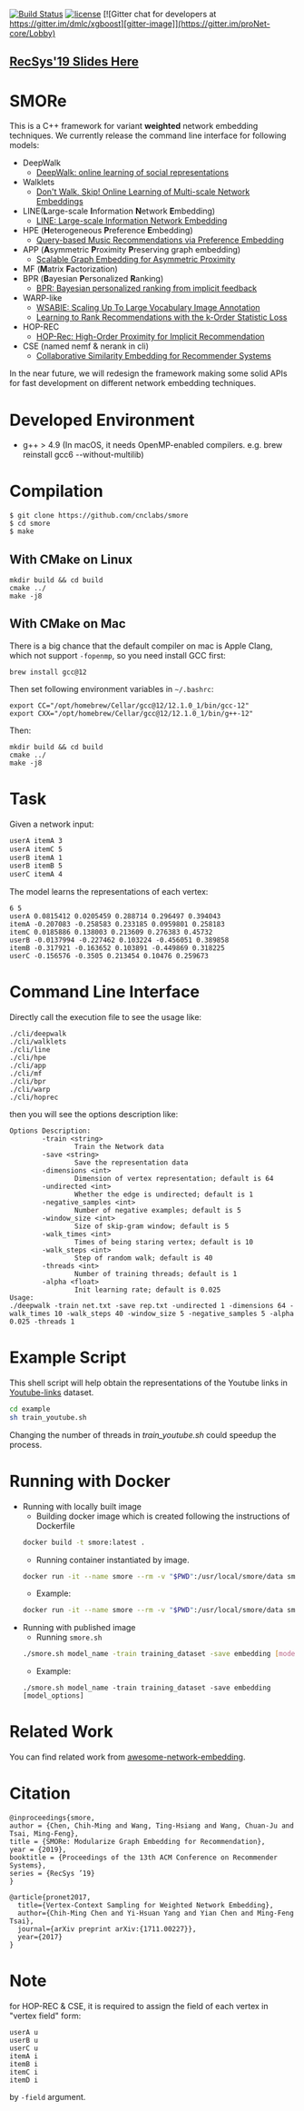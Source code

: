 [![Build Status][travis-image]][travis-url]
[![license][MIT-licence]](https://raw.githubusercontent.com/cnclabs/smore/master/LICENSE)
[![Gitter chat for developers at https://gitter.im/dmlc/xgboost][gitter-image]](https://gitter.im/proNet-core/Lobby)

[gitter-image]: https://badges.gitter.im/Join%20Chat.svg
[travis-image]: https://api.travis-ci.org/cnclabs/smore.svg?branch=master
[travis-url]: https://travis-ci.org/cnclabs/smore
[MIT-licence]: https://img.shields.io/badge/License-MIT-yellow.svg

## [RecSys'19 Slides Here](https://www.slideshare.net/changecandy/recsys19-smore)

# SMORe

This is a C++ framework for variant **weighted** network embedding techniques. We currently release the command line interface for following models:
- DeepWalk
  - [DeepWalk: online learning of social representations](http://dl.acm.org/citation.cfm?id=2623732)
- Walklets
  - [Don't Walk, Skip! Online Learning of Multi-scale Network Embeddings](https://arxiv.org/abs/1605.02115)
- LINE(**L**arge-scale **I**nformation **N**etwork **E**mbedding)
  - [LINE: Large-scale Information Network Embedding](http://dl.acm.org/citation.cfm?id=2741093) 
- HPE (**H**eterogeneous **P**reference **E**mbedding)
  - [Query-based Music Recommendations via Preference Embedding](http://dl.acm.org/citation.cfm?id=2959169)
- APP (**A**symmetric **P**roximity **P**reserving graph embedding)
  - [Scalable Graph Embedding for Asymmetric Proximity](https://aaai.org/ocs/index.php/AAAI/AAAI17/paper/view/14696)
- MF (**M**atrix **F**actorization)
- BPR (**B**ayesian **P**ersonalized **R**anking)
  - [BPR: Bayesian personalized ranking from implicit feedback](https://dl.acm.org/citation.cfm?id=1795167)
- WARP-like
  - [WSABIE: Scaling Up To Large Vocabulary Image Annotation](https://dl.acm.org/citation.cfm?id=2283856)
  - [Learning to Rank Recommendations with the k-Order Statistic Loss](https://dl.acm.org/citation.cfm?id=2507157.2507210)
- HOP-REC
  - [HOP-Rec: High-Order Proximity for Implicit Recommendation](https://dl.acm.org/citation.cfm?id=3240381)
- CSE (named nemf & nerank in cli)
  - [Collaborative Similarity Embedding for Recommender Systems](https://arxiv.org/abs/1902.06188)

In the near future, we will redesign the framework making some solid APIs for fast development on different network embedding techniques.

# Developed Environment
- g++ > 4.9 (In macOS, it needs OpenMP-enabled compilers. e.g. brew reinstall gcc6 --without-multilib)

# Compilation
```
$ git clone https://github.com/cnclabs/smore
$ cd smore
$ make
```
## With CMake on Linux
```
mkdir build && cd build
cmake ../
make -j8
```

## With CMake on Mac
There is a big chance that the default compiler on mac is Apple Clang, which not support `-fopenmp`, so you need install GCC first:
```
brew install gcc@12
```
Then set following environment variables in `~/.bashrc`:
```
export CC="/opt/homebrew/Cellar/gcc@12/12.1.0_1/bin/gcc-12"
export CXX="/opt/homebrew/Cellar/gcc@12/12.1.0_1/bin/g++-12"
```
Then:
```
mkdir build && cd build
cmake ../
make -j8
```


# Task
Given a network input:
```txt
userA itemA 3
userA itemC 5
userB itemA 1
userB itemB 5
userC itemA 4
```
The model learns the representations of each vertex:
```
6 5
userA 0.0815412 0.0205459 0.288714 0.296497 0.394043
itemA -0.207083 -0.258583 0.233185 0.0959801 0.258183
itemC 0.0185886 0.138003 0.213609 0.276383 0.45732
userB -0.0137994 -0.227462 0.103224 -0.456051 0.389858
itemB -0.317921 -0.163652 0.103891 -0.449869 0.318225
userC -0.156576 -0.3505 0.213454 0.10476 0.259673
```

# Command Line Interface
Directly call the execution file to see the usage like:
```
./cli/deepwalk
./cli/walklets
./cli/line
./cli/hpe
./cli/app
./cli/mf
./cli/bpr
./cli/warp
./cli/hoprec
```
then you will see the options description like:
```
Options Description:
        -train <string>
                Train the Network data
        -save <string>
                Save the representation data
        -dimensions <int>
                Dimension of vertex representation; default is 64
        -undirected <int>
                Whether the edge is undirected; default is 1
        -negative_samples <int>
                Number of negative examples; default is 5
        -window_size <int>
                Size of skip-gram window; default is 5
        -walk_times <int>
                Times of being staring vertex; default is 10
        -walk_steps <int>
                Step of random walk; default is 40
        -threads <int>
                Number of training threads; default is 1
        -alpha <float>
                Init learning rate; default is 0.025
Usage:
./deepwalk -train net.txt -save rep.txt -undirected 1 -dimensions 64 -walk_times 10 -walk_steps 40 -window_size 5 -negative_samples 5 -alpha 0.025 -threads 1
```

# Example Script
This shell script will help obtain the representations of the Youtube links in [Youtube-links](http://socialnetworks.mpi-sws.mpg.de/data/youtube-links.txt.gz) dataset.
```sh
cd example
sh train_youtube.sh
```
Changing the number of threads in *train_youtube.sh* could speedup the process.

# Running with Docker
- Running with locally built image
  - Building docker image which is created following the instructions of Dockerfile
  ```sh
  docker build -t smore:latest .
  ```
  - Running container instantiated by image.
  ```sh
  docker run -it --name smore --rm -v "$PWD":/usr/local/smore/data smore:latest model_name -train training_dataset -save embedding [model_options]
  ```
  - Example:
  ```sh
  docker run -it --name smore --rm -v "$PWD":/usr/local/smore/data smore:latest  hpe -train net.txt -save rep.txt  
  ```
- Running with published image
  - Running `smore.sh`
  ```sh
  ./smore.sh model_name -train training_dataset -save embedding [model_options]
  ```
  - Example:
  ```
  ./smore.sh model_name -train training_dataset -save embedding [model_options]
  ```
# Related Work
You can find related work from [awesome-network-embedding](https://github.com/chihming/awesome-network-embedding).

# Citation
```
@inproceedings{smore,
author = {Chen, Chih-Ming and Wang, Ting-Hsiang and Wang, Chuan-Ju and Tsai, Ming-Feng},
title = {SMORe: Modularize Graph Embedding for Recommendation},
year = {2019},
booktitle = {Proceedings of the 13th ACM Conference on Recommender Systems},
series = {RecSys ’19}
}
```
```
@article{pronet2017,
  title={Vertex-Context Sampling for Weighted Network Embedding},
  author={Chih-Ming Chen and Yi-Hsuan Yang and Yian Chen and Ming-Feng Tsai},
  journal={arXiv preprint arXiv:{1711.00227}},
  year={2017}
}
```

# Note
for HOP-REC & CSE, it is required to assign the field of each vertex in "vertex field" form:
```
userA u
userB u
userC u
itemA i
itemB i
itemC i
itemD i
```
by ``-field`` argument.
